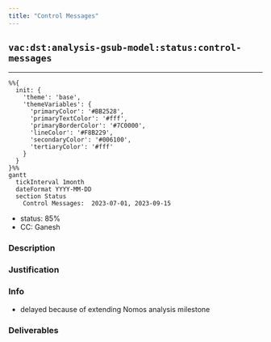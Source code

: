 ```yaml
---
title: "Control Messages"
---
```

## `vac:dst:analysis-gsub-model:status:control-messages`
---

```mermaid
%%{ 
  init: { 
    'theme': 'base', 
    'themeVariables': { 
      'primaryColor': '#BB2528', 
      'primaryTextColor': '#fff', 
      'primaryBorderColor': '#7C0000', 
      'lineColor': '#F8B229', 
      'secondaryColor': '#006100', 
      'tertiaryColor': '#fff' 
    } 
  } 
}%%
gantt
  tickInterval 1month
  dateFormat YYYY-MM-DD 
  section Status
    Control Messages:  2023-07-01, 2023-09-15
```

- status: 85%
- CC: Ganesh

### Description


### Justification

### Info

* delayed because of extending Nomos analysis milestone

### Deliverables




